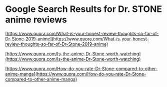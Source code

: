 # Google Search Results for Dr. STONE anime reviews
[https://www.quora.com/What-is-your-honest-review-thoughts-so-far-of-Dr-Stone-2019-anime](https://www.quora.com/What-is-your-honest-review-thoughts-so-far-of-Dr-Stone-2019-anime)

[https://www.quora.com/Is-the-anime-Dr-Stone-worth-watching](https://www.quora.com/Is-the-anime-Dr-Stone-worth-watching)

[https://www.quora.com/How-do-you-rate-Dr-Stone-compared-to-other-anime-manga](https://www.quora.com/How-do-you-rate-Dr-Stone-compared-to-other-anime-manga)


